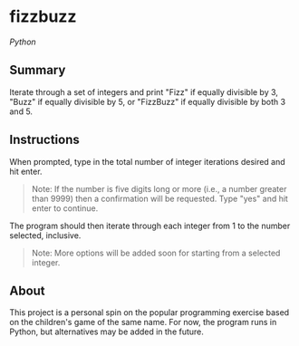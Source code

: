 # fizzbuzz
*Python*

## Summary
Iterate through a set of integers and print "Fizz" if equally divisible by 3, "Buzz" if equally divisible by 5, or "FizzBuzz" if equally divisible by both 3 and 5.

## Instructions
When prompted, type in the total number of integer iterations desired and hit enter.
> Note: If the number is five digits long or more (i.e., a number greater than 9999) then a confirmation will be requested. Type "yes" and hit enter to continue.

The program should then iterate through each integer from 1 to the number selected, inclusive.
> Note: More options will be added soon for starting from a selected integer.

## About
This project is a personal spin on the popular programming exercise based on the children's game of the same name. For now, the program runs in Python, but alternatives may be added in the future. 